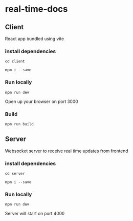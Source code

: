 # real-time-docs

## Client
React app bundled using vite

### install dependencies
```
cd client
```

```
npm i --save
```
### Run locally

```
npm run dev
```
Open up your browser on port 3000

### Build

```
npm run build
```

## Server
Websocket server to receive real time updates from frontend

### install dependencies
```
cd server
```

```
npm i --save
```
### Run locally

```
npm run dev
```
Server will start on port 4000
